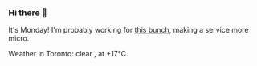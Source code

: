 ### Hi there :wave:

It's Monday! I'm probably working for [this bunch](https://github.com/kohofinancial), making a service more micro.

Weather in Toronto: clear , at +17°C.
